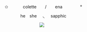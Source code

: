 <p align="center">⠀✩  ⠀⠀⠀⠀  colette ⠀⠀ / ⠀⠀ ena   ⠀⠀  ⠀⠀⠀°</p>
<p align="center"> ⠀he⠀ she⠀⠀◟⠀⠀sapphic </p>

<p align="center"> <img width"550" height"400" src="https://cdn.discordapp.com/attachments/701038182921404448/1237048024631349388/Senza_titolo_36_20240506162650.png?ex=663a3a40&is=6638e8c0&hm=52a10a192bab786e7008caa30e2e1975f7b75ca98a74b962aa54699684e30650&"> </p>
